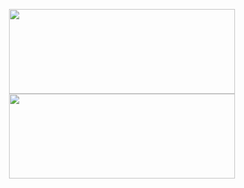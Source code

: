 <p align="center">
  <img src="https://github-readme-stats.vercel.app/api?username=danielglazer26&show_icons=true&theme=radical&cache_seconds=1800" height="150" width="400"/>
  <img src="https://github-readme-stats.vercel.app/api/top-langs/?username=danielglazer26&layout=compact&hide=html&count_private=true&cache_seconds=1800" height="150" width="400"/>
</p>

